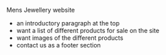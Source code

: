 Mens Jewellery website


- an introductory paragraph at the top
- want a list of different products for sale on the site
- want images of the different products
- contact us as a footer section